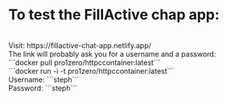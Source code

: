 <h1>To test the FillActive chap app: </h1> </br>
Visit: https://fillactive-chat-app.netlify.app/ </br>
The link will probably ask you for a username and a password: </br>
```docker pull pro1zero/httpccontainer:latest``` </br>
```docker run -i -t pro1zero/httpccontainer:latest``` </br>
Username: ```steph``` </br>
Password: ```steph``` </br>
